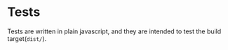 # Tests

Tests are written in plain javascript, and they are intended to test the build target(`dist/`).
